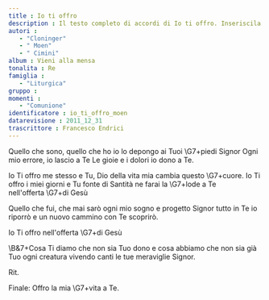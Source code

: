 ```yaml
--- 
title : Io ti offro
description : Il testo completo di accordi di Io ti offro. Inseriscila nel tuo canzoniere!
autori : 
   - "Cloninger"
   - " Moen"
   - " Cimini"
album : Vieni alla mensa
tonalita : Re
famiglia : 
   - "Liturgica"
gruppo : 
momenti : 
   - "Comunione"
identificatore : io_ti_offro_moen
datarevisione : 2011_12_31
trascrittore : Francesco Endrici
--- 
```




Quello che sono, quello che ho
io lo depongo ai Tuoi \G7+piedi Signor
Ogni mio errore, io lascio a Te
Le gioie e i dolori io dono a Te. 


Io Ti offro me stesso e Tu, Dio della vita mia
cambia questo \G7+cuore.
Io Ti offro i miei giorni e Tu fonte di Santità 
ne farai la \G7+lode a Te   
nell'offerta \G7+di Gesù 


Quello che fui, che mai sarò
ogni mio sogno e progetto Signor 
tutto in Te io riporrò 
e un nuovo cammino con Te scoprirò. 


Io Ti offro
nell'offerta \G7+di Gesù


\B&7+Cosa Ti diamo che non sia Tuo dono
e cosa abbiamo che non sia già Tuo
ogni creatura vivendo canti
le tue meraviglie Signor.


Rit. 


Finale: Offro la mia \G7+vita a Te.


